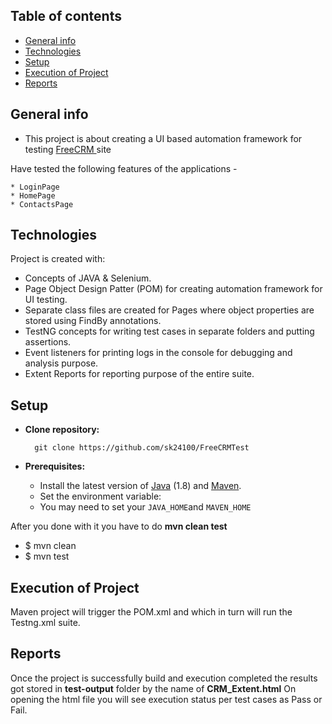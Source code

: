 ## Table of contents
* [General info](#general-info)
* [Technologies](#technologies)
* [Setup](#setup)
* [Execution of Project](#execution-of-project)
* [Reports](#reports)

## General info
 * This project is about creating a UI based automation framework for testing  [FreeCRM ](https://freecrm.com) site
 
  Have tested the following features of the applications - 

    * LoginPage
    * HomePage
    * ContactsPage
	
## Technologies
Project is created with:
* Concepts of JAVA & Selenium.
* Page Object Design Patter (POM) for creating automation framework for UI testing.
* Separate class files are created for Pages where object properties are stored using FindBy annotations.
* TestNG concepts for writing test cases in separate folders and putting assertions.
* Event listeners for printing logs in the console for debugging and analysis purpose.
* Extent Reports for reporting purpose of the entire suite.
	
## Setup

* **Clone repository:**

        git clone https://github.com/sk24100/FreeCRMTest
 
* **Prerequisites:**
    * Install the latest version of [Java](https://java.com) (1.8) and [Maven](https://maven.apache.org/download.html).
    * Set the environment variable: 
    * You may need to set your `JAVA_HOME`and `MAVEN_HOME`


After you done with it you have to do **mvn clean test**
* $ mvn clean
* $ mvn test

## Execution of Project

  Maven project will trigger the POM.xml and which in turn will run the Testng.xml suite.
  
## Reports
 
  Once the project is successfully build and execution completed the results got stored in **test-output** folder by the name of **CRM_Extent.html**
  On opening the html file you will see execution status per test cases as Pass or Fail.
